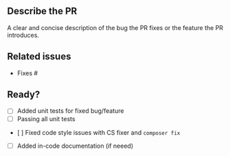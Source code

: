 ## Describe the PR

A clear and concise description of the bug the PR fixes or the feature the PR introduces.

## Related issues

<!-- PR relates to issues in the `kirby` or `idea` repo: -->

- Fixes #

## Ready?

<!-- If you feel like you can help to check off the following tasks, that'd be great. If not, don't worry - we will take care of it. -->

- [ ] Added unit tests for fixed bug/feature
- [ ] Passing all unit tests
- [ ] Fixed code style issues with CS fixer and `composer fix`
- [ ] Added in-code documentation (if neeed)

